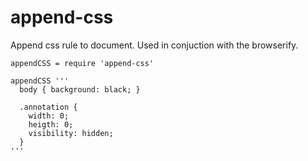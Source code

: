 # append-css

Append css rule to document.
Used in conjuction with the browserify.

    appendCSS = require 'append-css'

    appendCSS '''
      body { background: black; }

      .annotation {
        width: 0;
        heigth: 0;
        visibility: hidden;
      }
    '''
